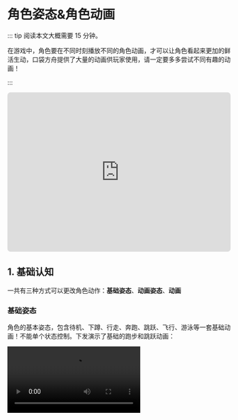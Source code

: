 # 角色姿态&角色动画

::: tip 阅读本文大概需要 15 分钟。

在游戏中，角色要在不同时刻播放不同的角色动画，才可以让角色看起来更加的鲜活生动，口袋方舟提供了大量的动画供玩家使用，请一定要多多尝试不同有趣的动画！

:::

<iframe sandbox="allow-scripts allow-downloads allow-same-origin allow-popups allow-presentation allow-forms" frameborder="0" draggable="false" allowfullscreen="" allow="encrypted-media;" referrerpolicy="" aha-samesite="" class="iframe-loaded" src=" https://player.bilibili.com/player.html?aid=905795054&bvid=BV14P4y1z71N&cid=978207056&page=1&autoplay=0" style="border-radius: 7px; width: 100%; height: 360px;"></iframe>

## 1. 基础认知

一共有三种方式可以更改角色动作：**基础姿态**、**动画姿态**、**动画**

### 基础姿态

角色的基本姿态，包含待机、下蹲、行走、奔跑、跳跃、飞行、游泳等一套基础动画！不能单个状态控制。下发演示了基础的跑步和跳跃动画：

<video controls src="https://arkimg.ark.online/UE4_ST84tjsSV6.mp4"/>

### 动画姿态

又叫**二级姿态**。在某一业务场景下的特定姿态，如持刀、持枪、趴下、瞄准、敬礼、爬梯、看书等等需要持续的状态！开发者**需要手动控制停止**，可以单独控制任意姿态，还能控制在上半身播放还是下半身播放或者全身播放，同时只能播放一个动画姿态。下面演示播放一个“对焦姿势”的二级姿态,并且只播放上半身和只播放下半身的演示：

<video controls src="https://arkimg.ark.online/Efh3HgqmIkdQ.mp4"/>

### 动画

在某个业务场景下的动画，如扔手雷、换弹药、跳舞等！会自动结束。可以单独控制上半身播放还是下半身播放或者全身播放，同时只能播放一个动画。下方演示播放一个动画的效果，并且控制了只播放在上半身或下半身：

<video controls src="https://arkimg.ark.online/uiEQPyyt7xXc.mp4"/>

### 几种方式的优先级和区别

以上**三种方式，可以同时存在**，但是**每个方式单独的同时只能存在一个**。如果同时存在时按照以下规则播放：

* 动画最优先，有动画时会播放动画，不管上半身还是下半身还是全身。
* 然后是二级姿态优先，没有动画播放时，存在二级姿态则会播放二级姿态，不管上半身还是下半身还是全身。
* 最低优先级的是基础姿态，不存在动画和二级姿态时，播放基础姿态。

演示效果，利用动画和二级姿态同时播放，控制不同位置，做到一边坐着一边挥手的效果（姿态 id:170905,动画 id:29755）：

<video controls src="https://arkimg.ark.online/dewpu8EJ42vN.mp4"/>

演示效果，利用基础姿态和二级姿态同时播放，做到边跑边持枪的效果(持枪姿态 id:94258)：

<video controls src="https://arkimg.ark.online/7QJsulOVYq3n.mp4"/>

## 2. 基础姿态

编辑器提供成套的基础姿态，可以在资源库的“基础姿态”中找到，如图：

![image-20230616155957563](https://arkimg.ark.online/image-20230616155957563.png)

在选择不同的默认“体型类型”时，编辑器会自动切换为对应体型的角色基础姿态。

如，我们这里在对象管理器选中“Player”对象，属性面板中修改“体型类型”为"二次元成年男性",如图：

![image-20230616193004043](https://arkimg.ark.online/image-20230616193004043.png)

再确定一下“使用平台角色形象”为不勾选状态（如果勾选中，则取消勾选）：

![image-20230620092025146](https://arkimg.ark.online/image-20230620092025146.png)

我们此时运行起来游戏，会发现默认角色对象就变成一位男性了，且默认姿态也是男性的默认姿态了。如图：

![image-20230616193101525](https://arkimg.ark.online/image-20230616193101525.png)

### 如何使用基础姿态

* 在资源库中，找到基础姿态，右键复制 guid，这里我们选择“写实\_男性\_基础姿态"复制 guid

* ![image-20230619112304310](https://arkimg.ark.online/image-20230619112304310.png)

* 我们创建一个脚本来演示角色的姿态，新建脚本命名为“AnimationControl”，拖拽脚本**挂载到对象管理器**中，然后双击脚本编写代码。

* 首先异步获取角色对象，获取到角色对象后，直接更改`basicStance`属性为我们刚才复制的 guid：119836，代码如下：

* ```typescript
  @Core.Class
  export default class AnimationControl extends Core.Script {
  
      /** 当脚本被实例后，会在第一帧更新前调用此函数 */
      protected onStart(): void {
          if (SystemUtil.isClient()) {
              // 客户端，获取到当前角色对象
              Gameplay.asyncGetCurrentPlayer().then((player: Gameplay.Player) => {
                  // 设置基础姿态为119836
                  player.character.basicStance = "119836" //[!code focus]
              });
          }
      }
  
  }
  ```
  
* 运行游戏之前，把 Player 对象的“体型类型”改回“二次元成年女性”，方便我们运行看效果。

* 改回女生后，我们再运行游戏看看效果，能看到默认站立状态、走路状态、跳跃状态，都不是之前身娇体柔的小女生姿态了。

* 然后我们对比一下看看，没有更改基础姿态的情况：

<video controls src="https://arkimg.ark.online/7YAEoXlJQngM.mp4" />

* 更改基础姿态为`119836` 的情况：

<video controls src="https://arkimg.ark.online/kZaco5cdyVx3.mp4" />



## 3. 二级姿态

基础姿态是玩家基础行为的动画，想进行更细微更自定义的姿态控制，如看书、开车、持枪、瞄准、爬梯等，就需要用上二级姿态了。可以在资源库的“动画姿态”找到所有的二级姿态。

![image-20230619163702538](https://arkimg.ark.online/image-20230619163702538.png)

### 如何使用二级姿态

我这里使用“双手步枪姿态”的 guid`94258`来演示使用二级姿态。

先在资源库选中



## 2. 动画

动画是用来控制角色动作的一类资源，例如游戏当中的走路、跑步、攻击、跳跃、释放技能等都属于动画，编辑器提供了一系列完整的优质动画资源，供开发者选择使用。

![](https://cdn.233xyx.com/1681130073761_442.PNG)

动画的使用就非常简单了，这里我们创建一个脚本“PlayerControl”，并挂载到对象列表中，如图：

![](https://cdn.233xyx.com/1681130073506_212.PNG)

“本地资源库”中选择一个需要播放的动画，并记录 GUID，如图：

![](https://cdn.233xyx.com/1681130073759_698.PNG)

编写脚本代码如下：

```ts
@Core.Class
export default class PlayerControl extends Core.Script {

    /** 当脚本被实例后，会在第一帧更新前调用此函数 */
    protected async onStart(): Promise<void> {
        if (SystemUtil.isClient()) {
            //下载并加载 122683 资源
            await AssetUtil.asyncDownloadAsset("122683")//[!code focus]
            //为了方便观看，先延迟 5 秒
            setTimeout(() => {
                //播放动画并返回动画对象，参数 1：播放 122683 号动画,参数 2：花费多长时间播放完当前动画，这里指的是使用 10 秒播放完一次完整的 122683 号动画
                let animation = Gameplay.getCurrentPlayer().character.playAnimation("122683", 10)//[!code focus]
                //如果需要，可以任何时间手动停止播放动画
                //animation.stop()
            }, 5000);
        }
    }
}
```

运行游戏，可以看到角色开始播放动画了，如图：

![](https://cdn.233xyx.com/1681130073853_649.png)

**指定动画播放插槽**

![](https://cdn.233xyx.com/1681130073463_751.png)

```ts
// 为玩家对象注册“按数字 1”的事件
this.character.onSkill1Triggered.add(() => {
    // 读取 4166 的动画
    let anim = this.character.loadAnimation("4166")
    // 设置默认插槽
    anim.slot = Gameplay.AnimSlot.Default
    // 播放动画
    anim.play()
});
this.character.onSkill2Triggered.add(() => {
    let anim = this.character.loadAnimation("4166")
    anim.slot = Gameplay.AnimSlot.FullyBody
    anim.play()
});
this.character.onSkill3Triggered.add(() => {
    let anim = this.character.loadAnimation("4166")
    // 设置上半身插槽
    anim.slot = Gameplay.AnimSlot.Upper
    anim.play()
});
this.character.onSkill4Triggered.add(() => {
    let anim = this.character.loadAnimation("4166")
    // 设置下半身插槽
    anim.slot = Gameplay.AnimSlot.Lower
    anim.play()
})
```

AnimSlot 枚举对应四种情况的表现：

![](https://cdn.233xyx.com/1681130073774_733.gif)

## 3. 动画姿态

动画姿态可以理解为角色的姿势限定，它会根据选择的姿势文件固定角色的某些骨骼。例如我们上面的跳舞动画，动画会管理全身的动作，所以如果想做到上半身跳着舞，下半身能跑步，这是不允许的，如图：

![](https://cdn.233xyx.com/1681130073760_235.gif)

这时候我们会想到，例如持枪动画，这种动画只要求上半身保持持枪动作，下半身可能站立不动，可能在跑步，可能在跳跃，这种需求怎么实现？那就需要用到动画姿态了，动画姿态可以理解为角色的姿势限定，它会根据姿态规则固定角色的某些骨骼，例如持枪姿态，就是只会限定上半身的动作为持枪而不去处理下半身的动作。编辑器同样给我们提供了大量的动画姿态供我们使用，如图：

![](https://cdn.233xyx.com/1681130073541_516.png)

这里找一个持枪动作姿态作为示例，如图：

![](https://cdn.233xyx.com/1681130073814_179.png)

修改上小节脚本内容如下：

```ts
@Core.Class
export default class PlayerControl extends Core.Script {

    /** 当脚本被实例后，会在第一帧更新前调用此函数 */
    async onStart() {   
        //下载并加载 49098 号资源 
        await AssetUtil.asyncDownloadAsset("49098")  
        AssetUtil.loadAsset("49098") 
        //只有客户端播放动画才有意义，我们才能在设备上看到玩家动画
        if(Util.SystemUtil.isClient()){
            //首先获取当前客户端的玩家对象
            Gameplay.asyncGetCurrentPlayer().then(player=>{
                //让玩家角色播放 49098 动画姿态
                player.character.animationStance = "49098"
            })
       }
    }
}
```

运行后可以看到，角色上半身保持了持枪动画姿态，而下半身依旧可以正常使用各种跑步、跳跃等动作，如图：

![](https://cdn.233xyx.com/1681130073425_401.gif)

除此之外，也可以使用姿态对象实现姿态功能，代码如下：

```ts
export default class Test extends Core.Script {
    character: Gameplay.Character;
    stanceProxy: Gameplay.SubStance;

    /** 仅在游戏时间对非模板实例调用一次 */
    protected onStart() {
        //设置能否每帧触发 onUpdate
        this.useUpdate = false;

        Gameplay.asyncGetCurrentPlayer().then((player) => {
            this.character = player.character;

            // 延时 3 秒开始播放 49096（举枪姿势）
            setTimeout(() => {
                // 创建 guid 为 49096 的二级姿态对象
                this.stanceProxy = this.character.loadStance("49096", true);
                // 设置姿态混合模式为只混合上半身
                this.stanceProxy.blendMode = Gameplay.StanceBlendMode.BlendUpper;
                // 开始播放姿态
                this.stanceProxy.play();
            }, 3000);

            // 延时 3 秒开始播放 122227（翘二郎腿姿势）
            setTimeout(() => {
                // 创建 guid 为 122227 的二级姿态对象
                this.stanceProxy = this.character.loadStance("122227", true);
                // 设置姿态混合模式为只混合下半身
                this.stanceProxy.blendMode = Gameplay.StanceBlendMode.BlendLower;
                // 开始播放姿态
                this.stanceProxy.play();
            }, 6000);
        });
    }
}
```

**019 新增姿态对象**

* **Character.loadStance()**
  * 创建一个二级姿态对象并返回, 可在任意端调用
* **SubStance.blendMode**
  * 姿态的混合模式, 可以理解为姿态的播放位置(上半身, 下半身, 全身)
* **SubStance.play() / SubStance.stop()**
  * 播放 / 停止这个姿态对象（当前持有的姿态）, 并返回执行结果
* **Character.stopStance()**
  * 停止任何正在播放的姿态, 当你不想保存执行 play()后的姿态对象时, 可以直接调用这个方法停止姿态（停止当前角色的所有姿态）

```TypeScript
this.character.onSkill1Triggered.add(() => {
    // 角色获取 guid 为 49096 的二级姿态
    this.subStance = this.character.loadStance("49096", true);
    // 设置姿态的混合模式为全身混合
    this.subStance.blendMode = Gameplay.StanceBlendMode.WholeBody;
    this.subStance.play();
});
this.character.onSkill2Triggered.add(() => {
    let stanceProxy = this.character.loadStance("14493", false);
    // 设置姿态的混合模式为只混合下半身
    stanceProxy.blendMode = Gameplay.StanceBlendMode.BlendLower;
    stanceProxy.play();
});
this.character.onSkill3Triggered.add(() => {
    this.subStance.stop();
});
this.character.onSkill4Triggered.add(() => {
    this.character.stopStance(false);
})
```

![](https://cdn.233xyx.com/1681130073761_302.gif)

## 5. 预览动画效果

在具体动画资源的右上角，有一个+号按钮，点击后会弹出一个预览窗口，该功能能为我们省去拖入场景看效果的时间

![](https://cdn.233xyx.com/1681130073576_078.gif)

|          | 姿态全身 | 姿态上身 | 姿态下身 |
| -------- | -------- | -------- | -------- |
| 动画默认 |          |          |          |
| 动画全身 |          |          |          |
| 动画上身 |          |          |          |
| 动画下身 |          |          |          |